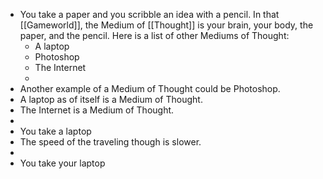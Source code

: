 - You take a paper and you scribble an idea with a pencil. In that [[Gameworld]], the Medium of [[Thought]] is your brain, your body, the paper, and the pencil. Here is a list of other Mediums of Thought:
	- A laptop
	- Photoshop
	- The Internet
	-
- Another example of a Medium of Thought could be Photoshop.
- A laptop as of itself is a Medium of Thought.
- The Internet is a Medium of Thought.
-
- You take a laptop
- The speed of the traveling though is slower.
-
- You take your laptop